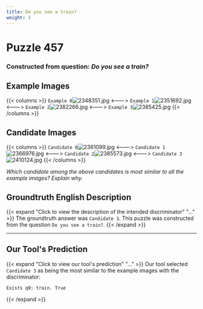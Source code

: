 ```yaml
---
title: Do you see a train?
weight: 3
---
```


# Puzzle 457
### Constructed from question: _Do you see a train?_


## Example Images
{{< columns >}}
`Example 0`![2348351.jpg](/gqa_images/2348351.jpg)
<--->
`Example 1`![2351692.jpg](/gqa_images/2351692.jpg)
<--->
`Example 2`![2382266.jpg](/gqa_images/2382266.jpg)
<--->
`Example 3`![2385425.jpg](/gqa_images/2385425.jpg)
{{< /columns >}}

## Candidate Images
{{< columns >}}
`Candidate 0`![2361099.jpg](/gqa_images/2361099.jpg)
<--->
`Candidate 1`![2366976.jpg](/gqa_images/2366976.jpg)
<--->
`Candidate 2`![2385573.jpg](/gqa_images/2385573.jpg)
<--->
`Candidate 3`![2410124.jpg](/gqa_images/2410124.jpg)
{{< /columns >}}

*Which candidate among the above candidates is most similar to all the example images? Explain why.*

## Groundtruth English Description

{{< expand "Click to view the description of the intended discriminator" "..." >}}
The groundtruth answer was `Candidate 3`. This puzzle was constructed from the question `Do you see a train?`.
{{< /expand >}}

---

## Our Tool's Prediction

{{< expand "Click to view our tool's prediction" "..." >}}
Our tool selected `Candidate 3` as being the most similar to the example images with the discriminator:
```plaintext
Exists q0: train. True
```
{{< /expand >}}
